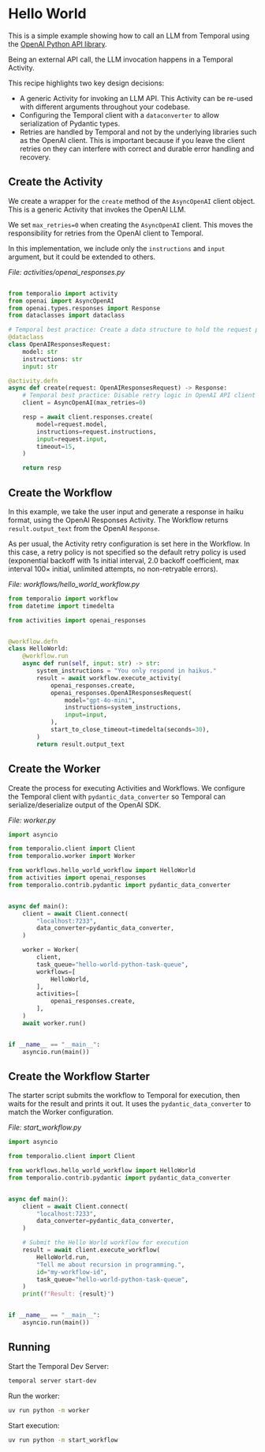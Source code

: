 <!-- 
description: Simple example demonstrating how to call an LLM from Temporal using the OpenAI Python API library.
tags:[foundations, openai, python]
priority: 999
-->

# Hello World

This is a simple example showing how to call an LLM from Temporal using the [OpenAI Python API library](https://github.com/openai/openai-python).

Being an external API call, the LLM invocation happens in a Temporal Activity.

This recipe highlights two key design decisions:

- A generic Activity for invoking an LLM API. This Activity can be re-used with different arguments throughout your codebase.
- Configuring the Temporal client with a `dataconverter` to allow serialization of Pydantic types.
- Retries are handled by Temporal and not by the underlying libraries such as the OpenAI client. This is important because if you leave the client retries on they can interfere with correct and durable error handling and recovery.

## Create the Activity

We create a wrapper for the `create` method of the `AsyncOpenAI` client object.
This is a generic Activity that invokes the OpenAI LLM.

We set `max_retries=0` when creating the `AsyncOpenAI` client.
This moves the responsibility for retries from the OpenAI client to Temporal.

In this implementation, we include only the `instructions` and `input` argument, but it could be extended to others.

*File: activities/openai_responses.py*

```python

from temporalio import activity
from openai import AsyncOpenAI
from openai.types.responses import Response
from dataclasses import dataclass

# Temporal best practice: Create a data structure to hold the request parameters.
@dataclass
class OpenAIResponsesRequest:
    model: str
    instructions: str
    input: str

@activity.defn
async def create(request: OpenAIResponsesRequest) -> Response:
    # Temporal best practice: Disable retry logic in OpenAI API client library.
    client = AsyncOpenAI(max_retries=0)

    resp = await client.responses.create(
        model=request.model,
        instructions=request.instructions,
        input=request.input,
        timeout=15,
    )

    return resp
```

## Create the Workflow

In this example, we take the user input and generate a response in haiku format, using the OpenAI Responses Activity. The
Workflow returns `result.output_text` from the OpenAI `Response`.

As per usual, the Activity retry configuration is set here in the Workflow. In this case, a retry policy is not specified
so the default retry policy is used (exponential backoff with 1s initial interval, 2.0 backoff coefficient, max interval
100× initial, unlimited attempts, no non-retryable errors).

*File: workflows/hello_world_workflow.py*

```python
from temporalio import workflow
from datetime import timedelta

from activities import openai_responses


@workflow.defn
class HelloWorld:
    @workflow.run
    async def run(self, input: str) -> str:
        system_instructions = "You only respond in haikus."
        result = await workflow.execute_activity(
            openai_responses.create,
            openai_responses.OpenAIResponsesRequest(
                model="gpt-4o-mini",
                instructions=system_instructions,
                input=input,
            ),
            start_to_close_timeout=timedelta(seconds=30),
        )
        return result.output_text
```

## Create the Worker

Create the process for executing Activities and Workflows.
We configure the Temporal client with `pydantic_data_converter` so Temporal can serialize/deserialize output of the OpenAI SDK.

*File: worker.py*

```python
import asyncio

from temporalio.client import Client
from temporalio.worker import Worker

from workflows.hello_world_workflow import HelloWorld
from activities import openai_responses
from temporalio.contrib.pydantic import pydantic_data_converter


async def main():
    client = await Client.connect(
        "localhost:7233",
        data_converter=pydantic_data_converter,
    )

    worker = Worker(
        client,
        task_queue="hello-world-python-task-queue",
        workflows=[
            HelloWorld,
        ],
        activities=[
            openai_responses.create,
        ],
    )
    await worker.run()


if __name__ == "__main__":
    asyncio.run(main())
```

## Create the Workflow Starter

The starter script submits the workflow to Temporal for execution, then waits for the result and prints it out.
It uses the `pydantic_data_converter` to match the Worker configuration.

*File: start_workflow.py*

```python
import asyncio

from temporalio.client import Client

from workflows.hello_world_workflow import HelloWorld
from temporalio.contrib.pydantic import pydantic_data_converter


async def main():
    client = await Client.connect(
        "localhost:7233",
        data_converter=pydantic_data_converter,
    )

    # Submit the Hello World workflow for execution
    result = await client.execute_workflow(
        HelloWorld.run,
        "Tell me about recursion in programming.",
        id="my-workflow-id",
        task_queue="hello-world-python-task-queue",
    )
    print(f"Result: {result}")


if __name__ == "__main__":
    asyncio.run(main())

```

## Running

Start the Temporal Dev Server:

```bash
temporal server start-dev
```

Run the worker:

```bash
uv run python -m worker
```

Start execution:

```bash
uv run python -m start_workflow
```
